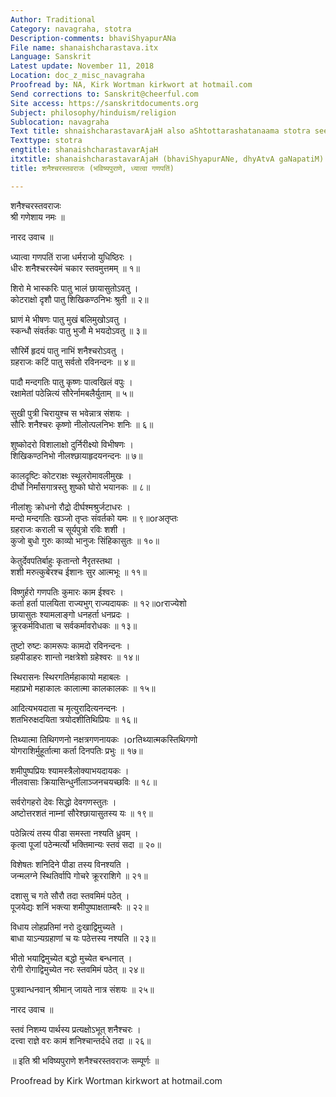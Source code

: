 ```yaml
---
Author: Traditional
Category: navagraha, stotra
Description-comments: bhaviShyapurANa
File name: shanaishcharastava.itx
Language: Sanskrit
Latest update: November 11, 2018
Location: doc_z_misc_navagraha
Proofread by: NA, Kirk Wortman kirkwort at hotmail.com
Send corrections to: Sanskrit@cheerful.com
Site access: https://sanskritdocuments.org
Subject: philosophy/hinduism/religion
Sublocation: navagraha
Text title: shnaishcharastavarAjaH also aShtottarashatanaama stotra see verse 19
Texttype: stotra
engtitle: shanaishcharastavarAjaH
itxtitle: shanaishcharastavarAjaH (bhaviShyapurANe, dhyAtvA gaNapatiM)
title: शनैश्चरस्तवराजः (भविष्यपुराणे, ध्यात्वा गणपतिं)

---
```

  
 शनैश्चरस्तवराजः   
श्री गणेशाय नमः ॥  
  
नारद उवाच ॥  
  
ध्यात्वा गणपतिं राजा धर्मराजो युधिष्ठिरः ।  
धीरः शनैश्चरस्येमं चकार स्तवमुत्तमम् ॥ १॥  
  
शिरो मे भास्करिः पातु भालं छायासुतोऽवतु ।  
कोटराक्षो दृशौ पातु शिखिकण्ठनिभः श्रुती ॥ २॥  
  
घ्राणं मे भीषणः पातु मुखं बलिमुखोऽवतु ।  
स्कन्धौ संवर्तकः पातु भुजौ मे भयदोऽवतु ॥ ३॥  
  
सौरिर्मे हृदयं पातु नाभिं शनैश्चरोऽवतु ।  
ग्रहराजः कटिं पातु सर्वतो रविनन्दनः ॥ ४॥  
  
पादौ मन्दगतिः पातु कृष्णः पात्वखिलं वपुः ।  
रक्षामेतां पठेन्नित्यं सौरेर्नामबलैर्युताम् ॥ ५॥  
  
सुखी पुत्री चिरायुश्च स भवेन्नात्र संशयः ।  
सौरिः शनैश्चरः कृष्णो नीलोत्पलनिभः शनिः ॥ ६॥  
  
शुष्कोदरो विशालाक्षो दुर्निरीक्ष्यो विभीषणः ।  
शिखिकण्ठनिभो नीलश्छायाहृदयनन्दनः ॥ ७॥  
  
कालदृष्टिः कोटराक्षः स्थूलरोमावलीमुखः ।  
दीर्घो निर्मांसगात्रस्तु शुष्को घोरो भयानकः ॥ ८॥  
  
नीलांशुः क्रोधनो रौद्रो दीर्घश्मश्रुर्जटाधरः ।  
मन्दो मन्दगतिः खञ्जो तृप्तः संवर्तको यमः ॥ ९॥orअतृप्तः  
ग्रहराजः कराली च सूर्यपुत्रो रविः शशी ।  
कुजो बुधो गुरुः काव्यो भानुजः सिंहिकासुतः ॥ १०॥  
  
केतुर्देवपतिर्बाहुः कृतान्तो नैरृतस्तथा ।  
शशी मरुत्कुबेरश्च ईशानः सुर आत्मभूः ॥ ११॥  
  
विष्णुर्हरो गणपतिः कुमारः काम ईश्वरः ।  
कर्ता हर्ता पालयिता राज्यभुग् राज्यदायकः ॥ १२॥orराज्येशो  
छायासुतः श्यामलाङ्गो धनहर्ता धनप्रदः ।  
क्रूरकर्मविधाता च सर्वकर्मावरोधकः ॥ १३॥  
  
तुष्टो रुष्टः कामरूपः कामदो रविनन्दनः ।  
ग्रहपीडाहरः शान्तो नक्षत्रेशो ग्रहेश्वरः ॥ १४॥  
  
स्थिरासनः स्थिरगतिर्महाकायो महाबलः ।  
महाप्रभो महाकालः कालात्मा कालकालकः ॥ १५॥  
  
आदित्यभयदाता च मृत्युरादित्यनन्दनः ।  
शतभिरुक्षदयिता त्रयोदशीतिथिप्रियः ॥ १६॥  
  
तिथ्यात्मा तिथिगणनो नक्षत्रगणनायकः ।orतिथ्यात्मकस्तिथिगणो  
योगराशिर्मुहूर्तात्मा कर्ता दिनपतिः प्रभुः ॥ १७॥  
  
शमीपुष्पप्रियः श्यामस्त्रैलोक्याभयदायकः ।  
नीलवासाः क्रियासिन्धुर्नीलाञ्जनचयच्छविः ॥ १८॥  
  
सर्वरोगहरो देवः सिद्धो देवगणस्तुतः ।  
अष्टोत्तरशतं नाम्नां सौरेश्छायासुतस्य यः ॥ १९॥  
  
पठेन्नित्यं तस्य पीडा समस्ता नश्यति ध्रुवम् ।  
कृत्वा पूजां पठेन्मर्त्यो भक्तिमान्यः स्तवं सदा ॥ २०॥  
  
विशेषतः शनिदिने पीडा तस्य विनश्यति ।  
जन्मलग्ने स्थितिर्वापि गोचरे क्रूरराशिगे ॥ २१॥  
  
दशासु च गते सौरौ तदा स्तवमिमं पठेत् ।  
पूजयेद्यः शनिं भक्त्या शमीपुष्पाक्षताम्बरैः ॥ २२॥  
  
विधाय लोहप्रतिमां नरो दुःखाद्विमुच्यते ।  
बाधा याऽन्यग्रहाणां च यः पठेत्तस्य नश्यति ॥ २३॥  
  
भीतो भयाद्विमुच्येत बद्धो मुच्येत बन्धनात् ।  
रोगी रोगाद्विमुच्येत नरः स्तवमिमं पठेत् ॥ २४॥  
  
पुत्रवान्धनवान् श्रीमान् जायते नात्र संशयः ॥ २५॥  
  
नारद उवाच ॥  
  
स्तवं निशम्य पार्थस्य प्रत्यक्षोऽभूत् शनैश्चरः ।  
दत्त्वा राज्ञे वरः कामं शनिश्चान्तर्दधे तदा ॥ २६॥  
  
॥ इति श्री भविष्यपुराणे शनैश्चरस्तवराजः सम्पूर्णः ॥  
  
  
Proofread by Kirk Wortman kirkwort at hotmail.com  
  
